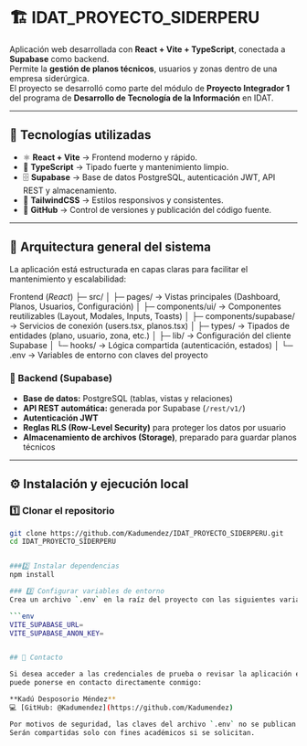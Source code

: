 # 🏗️ IDAT_PROYECTO_SIDERPERU

Aplicación web desarrollada con **React + Vite + TypeScript**, conectada a **Supabase** como backend.  
Permite la **gestión de planos técnicos**, usuarios y zonas dentro de una empresa siderúrgica.  
El proyecto se desarrolló como parte del módulo de **Proyecto Integrador 1** del programa de **Desarrollo de Tecnología de la Información** en IDAT.

---

## 🚀 Tecnologías utilizadas

- ⚛️ **React + Vite** → Frontend moderno y rápido.  
- 🧠 **TypeScript** → Tipado fuerte y mantenimiento limpio.  
- 🗄️ **Supabase** → Base de datos PostgreSQL, autenticación JWT, API REST y almacenamiento.  
- 🎨 **TailwindCSS** → Estilos responsivos y consistentes.  
- 🧩 **GitHub** → Control de versiones y publicación del código fuente.  

---

## 🧩 Arquitectura general del sistema

La aplicación está estructurada en capas claras para facilitar el mantenimiento y escalabilidad:

Frontend (_React_)
├─ src/
│ ├─ pages/ → Vistas principales (Dashboard, Planos, Usuarios, Configuración)
│ ├─ components/ui/ → Componentes reutilizables (Layout, Modales, Inputs, Toasts)
│ ├─ components/supabase/ → Servicios de conexión (users.tsx, planos.tsx)
│ ├─ types/ → Tipados de entidades (plano, usuario, zona, etc.)
│ ├─ lib/ → Configuración del cliente Supabase
│ └─ hooks/ → Lógica compartida (autenticación, estados)
│
└─ .env → Variables de entorno con claves del proyecto



### 🧱 Backend (Supabase)
- **Base de datos:** PostgreSQL (tablas, vistas y relaciones)
- **API REST automática:** generada por Supabase (`/rest/v1/`)
- **Autenticación JWT**
- **Reglas RLS (Row-Level Security)** para proteger los datos por usuario
- **Almacenamiento de archivos (Storage)**, preparado para guardar planos técnicos

---

## ⚙️ Instalación y ejecución local

### 1️⃣ Clonar el repositorio
```bash
git clone https://github.com/Kadumendez/IDAT_PROYECTO_SIDERPERU.git
cd IDAT_PROYECTO_SIDERPERU


###2️⃣ Instalar dependencias
npm install

### 3️⃣ Configurar variables de entorno
Crea un archivo `.env` en la raíz del proyecto con las siguientes variables:

```env
VITE_SUPABASE_URL=
VITE_SUPABASE_ANON_KEY=


## 📩 Contacto

Si desea acceder a las credenciales de prueba o revisar la aplicación en ejecución,
puede ponerse en contacto directamente conmigo:

**Kadú Desposorio Méndez**   
💻 [GitHub: @Kadumendez](https://github.com/Kadumendez)

Por motivos de seguridad, las claves del archivo `.env` no se publican en este repositorio.  
Serán compartidas solo con fines académicos si se solicitan.
